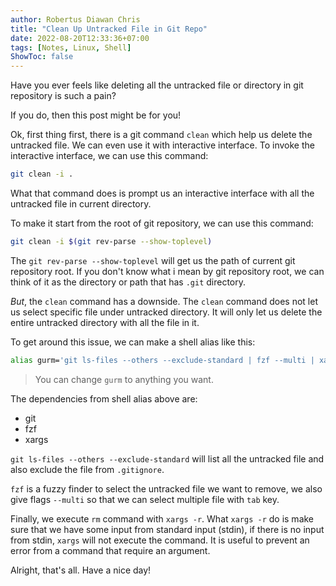 ```yaml
---
author: Robertus Diawan Chris
title: "Clean Up Untracked File in Git Repo"
date: 2022-08-20T12:33:36+07:00
tags: [Notes, Linux, Shell]
ShowToc: false
---
```


Have you ever feels like deleting all the untracked file or directory in git
repository is such a pain?

If you do, then this post might be for you!

Ok, first thing first, there is a git command `clean` which help us delete the
untracked file. We can even use it with interactive interface. To invoke the
interactive interface, we can use this command:
```sh
git clean -i .
```

What that command does is prompt us an interactive interface with all the
untracked file in current directory.

To make it start from the root of git repository, we can use this command:
```sh
git clean -i $(git rev-parse --show-toplevel)
```

The `git rev-parse --show-toplevel` will get us the path of current git
repository root. If you don't know what i mean by git repository root, we can
think of it as the directory or path that has `.git` directory.

*But*, the `clean` command has a downside. The `clean` command does not let us
select specific file under untracked directory. It will only let us delete the
entire untracked directory with all the file in it.

To get around this issue, we can make a shell alias like this:
```sh
alias gurm='git ls-files --others --exclude-standard | fzf --multi | xargs -r rm -v'
```

> You can change `gurm` to anything you want.

The dependencies from shell alias above are:
- git
- fzf
- xargs

`git ls-files --others --exclude-standard` will list all the untracked file and
also exclude the file from `.gitignore`.

`fzf` is a fuzzy finder to select the untracked file we want to remove, we
also give flags `--multi` so that we can select multiple file with `tab` key.

Finally, we execute `rm` command with `xargs -r`. What `xargs -r` do is make
sure that we have some input from standard input (stdin), if there is no input
from stdin, `xargs` will not execute the command. It is useful to prevent an
error from a command that require an argument.

Alright, that's all. Have a nice day!
